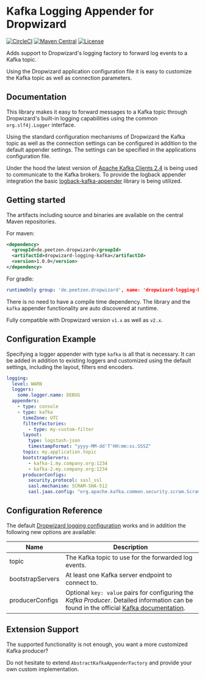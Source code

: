 # Kafka Logging Appender for Dropwizard
[![CircleCI](https://img.shields.io/circleci/build/gh/peetzen/dropwizard-logging-kafka)](https://circleci.com/gh/peetzen/dropwizard-logging-kafka/)
[![Maven Central](https://maven-badges.herokuapp.com/maven-central/de.peetzen.dropwizard/dropwizard-logging-kafka/badge.svg)](https://maven-badges.herokuapp.com/maven-central/de.peetzen.dropwizard/dropwizard-logging-kafka)
[![License](https://img.shields.io/github/license/peetzen/dropwizard-logging-kafka)](http://www.apache.org/licenses/LICENSE-2.0.html)

Adds support to Dropwizard's logging factory to forward log events to a Kafka topic.

Using the Dropwizard application configuration file it is easy to customize the Kafka topic as well as connection parameters.

## Documentation
This library makes it easy to forward messages to a Kafka topic through Dropwizard's built-in logging capabilities using the common `org.slf4j.Logger` interface.

Using the standard configuration mechanisms of Dropwizard the Kafka topic as well as the connection settings can be configured in addition to the default appender settings. The settings can be specified in the applications configuration file.

Under the hood the latest version of [Apache Kafka Clients 2.4](https://www.apache.org/dist/kafka/2.4.0/RELEASE_NOTES.html) is being used to communicate to the Kafka brokers. To provide the logback appender integration the basic [logback-kafka-appender](https://github.com/danielwegener/logback-kafka-appender) library is being utilized.

## Getting started
The artifacts including source and binaries are available on the central Maven repositories.

For maven: 
```xml
<dependency>
  <groupId>de.peetzen.dropwizard</groupId>
  <artifactId>dropwizard-logging-kafka</artifactId>
  <version>1.0.0</version>
</dependency>
```

For gradle:
```yaml
runtimeOnly group: 'de.peetzen.dropwizard', name: 'dropwizard-logging-kafka', version: '1.0.0'
```

There is no need to have a compile time dependency. The library and the `kafka` appender functionality are auto discovered at runtime.

Fully compatible with Dropwizard version `v1.x` as well as `v2.x`.

## Configuration Example
Specifying a logger appender with type `kafka` is all that is necessary. It can be added in addition to existing loggers and customized using the default settings, including the layout, filters end encoders.

```yaml
logging:
  level: WARN
  loggers:
    some.logger.name: DEBUG
  appenders:
    - type: console
    - type: kafka
      timeZone: UTC
      filterFactories:
        - type: my-custom-filter
      layout:
        type: logstash-json
        timestampFormat: "yyyy-MM-dd'T'HH:mm:ss.SSSZ"
      topic: my.application.topic
      bootstrapServers:
        - kafka-1.my.company.org:1234
        - kafka-2.my.company.org:1234
      producerConfigs:
        security.protocol: sasl_ssl
        sasl.mechanism: SCRAM-SHA-512
        sasl.jaas.config: "org.apache.kafka.common.security.scram.ScramLoginModule required username=\"<username>\" password=\"<password>\";"
```

## Configuration Reference

The default [Dropwizard logging configuration](https://www.dropwizard.io/en/stable/manual/configuration.html#logging) works and in addition the following new options are available:

Name | Description
------------ | -------------
topic | The Kafka topic to use for the forwarded log events.
bootstrapServers | At least one Kafka server endpoint to connect to.
producerConfigs | Optional `key: value` pairs for configuring the _Kafka Producer_. Detailed information can be found in the official [Kafka documentation](http://kafka.apache.org/documentation.html#producerconfigs).

## Extension Support
The supported functionality is not enough, you want a more customized Kafka producer?

Do not hesitate to extend `AbstractKafkaAppenderFactory` and provide your own custom implementation.